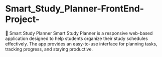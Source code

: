 # Smart_Study_Planner-FrontEnd-Project-
📘 Smart Study Planner  Smart Study Planner is a responsive web-based application designed to help students organize their study schedules effectively. The app provides an easy-to-use interface for planning tasks, tracking progress, and staying productive. 
